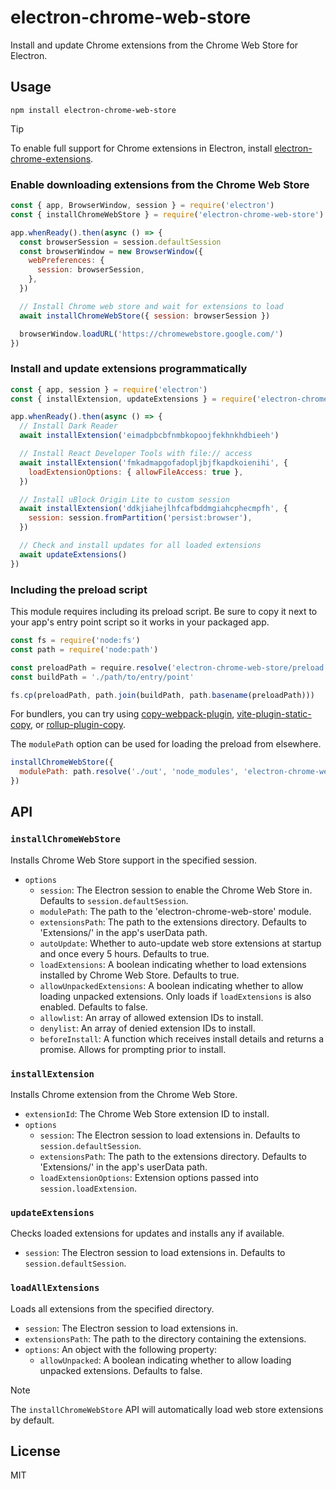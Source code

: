 # electron-chrome-web-store

Install and update Chrome extensions from the Chrome Web Store for Electron.

## Usage

```
npm install electron-chrome-web-store
```

> [!TIP]
> To enable full support for Chrome extensions in Electron, install [electron-chrome-extensions](https://www.npmjs.com/package/electron-chrome-extensions).

### Enable downloading extensions from the Chrome Web Store

```js
const { app, BrowserWindow, session } = require('electron')
const { installChromeWebStore } = require('electron-chrome-web-store')

app.whenReady().then(async () => {
  const browserSession = session.defaultSession
  const browserWindow = new BrowserWindow({
    webPreferences: {
      session: browserSession,
    },
  })

  // Install Chrome web store and wait for extensions to load
  await installChromeWebStore({ session: browserSession })

  browserWindow.loadURL('https://chromewebstore.google.com/')
})
```

### Install and update extensions programmatically

```js
const { app, session } = require('electron')
const { installExtension, updateExtensions } = require('electron-chrome-web-store')

app.whenReady().then(async () => {
  // Install Dark Reader
  await installExtension('eimadpbcbfnmbkopoojfekhnkhdbieeh')

  // Install React Developer Tools with file:// access
  await installExtension('fmkadmapgofadopljbjfkapdkoienihi', {
    loadExtensionOptions: { allowFileAccess: true },
  })

  // Install uBlock Origin Lite to custom session
  await installExtension('ddkjiahejlhfcafbddmgiahcphecmpfh', {
    session: session.fromPartition('persist:browser'),
  })

  // Check and install updates for all loaded extensions
  await updateExtensions()
})
```

### Including the preload script

This module requires including its preload script. Be sure to copy it next to your app's entry
point script so it works in your packaged app.

```js
const fs = require('node:fs')
const path = require('node:path')

const preloadPath = require.resolve('electron-chrome-web-store/preload')
const buildPath = './path/to/entry/point'

fs.cp(preloadPath, path.join(buildPath, path.basename(preloadPath)))
```

For bundlers, you can try using [copy-webpack-plugin](https://github.com/webpack-contrib/copy-webpack-plugin), [vite-plugin-static-copy](https://github.com/sapphi-red/vite-plugin-static-copy), or [rollup-plugin-copy](https://github.com/vladshcherbin/rollup-plugin-copy).

The `modulePath` option can be used for loading the preload from elsewhere.

```js
installChromeWebStore({
  modulePath: path.resolve('./out', 'node_modules', 'electron-chrome-web-store'),
})
```

## API

### `installChromeWebStore`

Installs Chrome Web Store support in the specified session.

- `options`
  - `session`: The Electron session to enable the Chrome Web Store in. Defaults to `session.defaultSession`.
  - `modulePath`: The path to the 'electron-chrome-web-store' module.
  - `extensionsPath`: The path to the extensions directory. Defaults to 'Extensions/' in the app's userData path.
  - `autoUpdate`: Whether to auto-update web store extensions at startup and once every 5 hours. Defaults to true.
  - `loadExtensions`: A boolean indicating whether to load extensions installed by Chrome Web Store. Defaults to true.
  - `allowUnpackedExtensions`: A boolean indicating whether to allow loading unpacked extensions. Only loads if `loadExtensions` is also enabled. Defaults to false.
  - `allowlist`: An array of allowed extension IDs to install.
  - `denylist`: An array of denied extension IDs to install.
  - `beforeInstall`: A function which receives install details and returns a promise. Allows for prompting prior to install.

### `installExtension`

Installs Chrome extension from the Chrome Web Store.

- `extensionId`: The Chrome Web Store extension ID to install.
- `options`
  - `session`: The Electron session to load extensions in. Defaults to `session.defaultSession`.
  - `extensionsPath`: The path to the extensions directory. Defaults to 'Extensions/' in the app's userData path.
  - `loadExtensionOptions`: Extension options passed into `session.loadExtension`.

### `updateExtensions`

Checks loaded extensions for updates and installs any if available.

- `session`: The Electron session to load extensions in. Defaults to `session.defaultSession`.

### `loadAllExtensions`

Loads all extensions from the specified directory.

- `session`: The Electron session to load extensions in.
- `extensionsPath`: The path to the directory containing the extensions.
- `options`: An object with the following property:
  - `allowUnpacked`: A boolean indicating whether to allow loading unpacked extensions. Defaults to false.

> [!NOTE]
> The `installChromeWebStore` API will automatically load web store extensions by default.

## License

MIT
